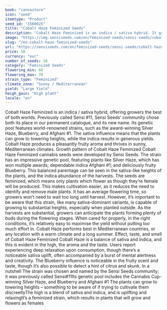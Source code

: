 ```yaml
---
book: "cannastore"
icon: "seed"
itemtype: "Product"
seed_id: "1560025"
title: "Cobalt Haze Feminized Seeds"
description: "Cobalt Haze Feminized is an indica / sativa hybrid. It grows to towering heights and produces large yields. The plants grow well in sunny, warm climates."
image: "https://img.sensiseeds.com/en/feminized-seeds/sensi-seeds/cobalt-haze-feminized-image.png"
slug: "/en-cobalt-haze-feminized-seeds"
url: "https://sensiseeds.com/en/feminized-seeds/sensi-seeds/cobalt-haze-feminized?a_aid=cannastore"
price: 58
currency: "eur"
number_of_seeds: 10
category: "Feminized Seeds"
flowering_min: 60
flowering_max: 70
strain_type: "Feminized"
climate_zone: "Sunny / Mediterranean"
yield: "Large Yield"
heigh_gain: "High plant"
locale: "en"
---
```

Cobalt Haze Feminized is an indica / sativa hybrid, offering growers the best of both worlds. Previously called Sensi #11, Sensi Seeds’ community chose both its place in our permanent catalogue, and its new name. Its genetic pool features world-renowned strains, such as the award-winning Silver Haze, Blueberry, and Afghani #1. The sativa influence means that the plants can grow to towering heights, while the indica results in generous yields. Cobalt Haze produces a pleasantly fruity aroma and thrives in sunny, Mediterranean climates. Growth pattern of Cobalt Haze Feminized Cobalt Haze Feminized cannabis seeds were developed by Sensi Seeds. The strain has an impressive genetic pool, featuring plants like Silver Haze, which has won multiple awards; dependable indica Afghani #1; and deliciously fruity Blueberry. This balanced parentage can be seen in the sativa-like heights of the plants, and the indica abundance of the harvests. The seeds are feminized, which means only plants which flower as though they’re female will be produced. This makes cultivation easier, as it reduces the need to identify and remove male plants. It has an average flowering time, so growers won’t need to wait too long until harvest. However, it’s important to be aware that this strain, like many sativa-dominant variants, is capable of growing to substantial heights, especially when planted outside. As the harvests are substantial, growers can anticipate the plants forming plenty of buds during the flowering stages. When cared for properly, in the right conditions, it’s relatively easy to maximise the yield without putting too much effort in. Cobalt Haze performs best in Mediterranean countries, or any location with a warm climate and a long summer. Effect, taste, and smell of Cobalt Haze Feminized Cobalt Haze is a balance of sativa and indica, and this is evident in the high, the aroma and the taste. Users report experiencing deep relaxation upon consumption, though there’s a noticeable sativa uplift, often accompanied by a burst of mental alertness and creativity. The Blueberry influence is noticeable in the fruity scent and taste, though it’s also possible to detect a hint of citrus and skunk. In a nutshell The strain was chosen and named by the Sensi Seeds community; it was previously called Sensi#11Its genetic pool includes the Cannabis Cup-winning Silver Haze, and Blueberry and Afghani #1 The plants can grow to towering heights – something to be aware of if trying to cultivate them discreetlyThe high is a blend of sativa and indica, and is uplifting and relaxingIt’s a feminized strain, which results in plants that will grow and flowers as females
